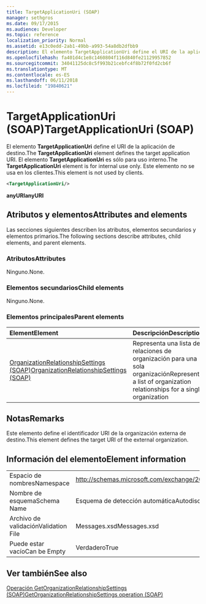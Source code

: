 ```yaml
---
title: TargetApplicationUri (SOAP)
manager: sethgros
ms.date: 09/17/2015
ms.audience: Developer
ms.topic: reference
localization_priority: Normal
ms.assetid: e13c0edd-2ab1-49bb-a993-54a8db2dfbb9
description: El elemento TargetApplicationUri define el URI de la aplicación de destino. El elemento TargetApplicationUri es sólo para uso interno. Este elemento no se usa en los clientes.
ms.openlocfilehash: fa401d4c1e8c1460804f116d840fe21129957852
ms.sourcegitcommit: 34041125dc8c5f993b21cebfc4f8b72f0fd2cb6f
ms.translationtype: MT
ms.contentlocale: es-ES
ms.lasthandoff: 06/11/2018
ms.locfileid: "19840621"
---
```

# <a name="targetapplicationuri-soap"></a><span data-ttu-id="25c4c-105">TargetApplicationUri (SOAP)</span><span class="sxs-lookup"><span data-stu-id="25c4c-105">TargetApplicationUri (SOAP)</span></span>

<span data-ttu-id="25c4c-106">El elemento **TargetApplicationUri** define el URI de la aplicación de destino.</span><span class="sxs-lookup"><span data-stu-id="25c4c-106">The **TargetApplicationUri** element defines the target application URI.</span></span> <span data-ttu-id="25c4c-107">El elemento **TargetApplicationUri** es sólo para uso interno.</span><span class="sxs-lookup"><span data-stu-id="25c4c-107">The **TargetApplicationUri** element is for internal use only.</span></span> <span data-ttu-id="25c4c-108">Este elemento no se usa en los clientes.</span><span class="sxs-lookup"><span data-stu-id="25c4c-108">This element is not used by clients.</span></span> 
  
```XML
<TargetApplicationUri/>
```

 <span data-ttu-id="25c4c-109">**anyURI**</span><span class="sxs-lookup"><span data-stu-id="25c4c-109">**anyURI**</span></span>
## <a name="attributes-and-elements"></a><span data-ttu-id="25c4c-110">Atributos y elementos</span><span class="sxs-lookup"><span data-stu-id="25c4c-110">Attributes and elements</span></span>

<span data-ttu-id="25c4c-111">Las secciones siguientes describen los atributos, elementos secundarios y elementos primarios.</span><span class="sxs-lookup"><span data-stu-id="25c4c-111">The following sections describe attributes, child elements, and parent elements.</span></span>
  
### <a name="attributes"></a><span data-ttu-id="25c4c-112">Atributos</span><span class="sxs-lookup"><span data-stu-id="25c4c-112">Attributes</span></span>

<span data-ttu-id="25c4c-113">Ninguno.</span><span class="sxs-lookup"><span data-stu-id="25c4c-113">None.</span></span>
  
### <a name="child-elements"></a><span data-ttu-id="25c4c-114">Elementos secundarios</span><span class="sxs-lookup"><span data-stu-id="25c4c-114">Child elements</span></span>

<span data-ttu-id="25c4c-115">Ninguno.</span><span class="sxs-lookup"><span data-stu-id="25c4c-115">None.</span></span>
  
### <a name="parent-elements"></a><span data-ttu-id="25c4c-116">Elementos principales</span><span class="sxs-lookup"><span data-stu-id="25c4c-116">Parent elements</span></span>

|<span data-ttu-id="25c4c-117">**Element**</span><span class="sxs-lookup"><span data-stu-id="25c4c-117">**Element**</span></span>|<span data-ttu-id="25c4c-118">**Descripción**</span><span class="sxs-lookup"><span data-stu-id="25c4c-118">**Description**</span></span>|
|:-----|:-----|
|[<span data-ttu-id="25c4c-119">OrganizationRelationshipSettings (SOAP)</span><span class="sxs-lookup"><span data-stu-id="25c4c-119">OrganizationRelationshipSettings (SOAP)</span></span>](organizationrelationshipsettings-soap.md) <br/> |<span data-ttu-id="25c4c-120">Representa una lista de relaciones de organización para una sola organización</span><span class="sxs-lookup"><span data-stu-id="25c4c-120">Represents a list of organization relationships for a single organization</span></span>  <br/> |
   
## <a name="remarks"></a><span data-ttu-id="25c4c-121">Notas</span><span class="sxs-lookup"><span data-stu-id="25c4c-121">Remarks</span></span>

<span data-ttu-id="25c4c-122">Este elemento define el identificador URI de la organización externa de destino.</span><span class="sxs-lookup"><span data-stu-id="25c4c-122">This element defines the target URI of the external organization.</span></span>
  
## <a name="element-information"></a><span data-ttu-id="25c4c-123">Información del elemento</span><span class="sxs-lookup"><span data-stu-id="25c4c-123">Element information</span></span>

|||
|:-----|:-----|
|<span data-ttu-id="25c4c-124">Espacio de nombres</span><span class="sxs-lookup"><span data-stu-id="25c4c-124">Namespace</span></span>  <br/> |http://schemas.microsoft.com/exchange/2010/Autodiscover  <br/> |
|<span data-ttu-id="25c4c-125">Nombre de esquema</span><span class="sxs-lookup"><span data-stu-id="25c4c-125">Schema Name</span></span>  <br/> |<span data-ttu-id="25c4c-126">Esquema de detección automática</span><span class="sxs-lookup"><span data-stu-id="25c4c-126">Autodiscover schema</span></span>  <br/> |
|<span data-ttu-id="25c4c-127">Archivo de validación</span><span class="sxs-lookup"><span data-stu-id="25c4c-127">Validation File</span></span>  <br/> |<span data-ttu-id="25c4c-128">Messages.xsd</span><span class="sxs-lookup"><span data-stu-id="25c4c-128">Messages.xsd</span></span>  <br/> |
|<span data-ttu-id="25c4c-129">Puede estar vacío</span><span class="sxs-lookup"><span data-stu-id="25c4c-129">Can be Empty</span></span>  <br/> |<span data-ttu-id="25c4c-130">Verdadero</span><span class="sxs-lookup"><span data-stu-id="25c4c-130">True</span></span>  <br/> |
   
## <a name="see-also"></a><span data-ttu-id="25c4c-131">Ver también</span><span class="sxs-lookup"><span data-stu-id="25c4c-131">See also</span></span>



[<span data-ttu-id="25c4c-132">Operación GetOrganizationRelationshipSettings (SOAP)</span><span class="sxs-lookup"><span data-stu-id="25c4c-132">GetOrganizationRelationshipSettings operation (SOAP)</span></span>](getorganizationrelationshipsettings-operation-soap.md)

